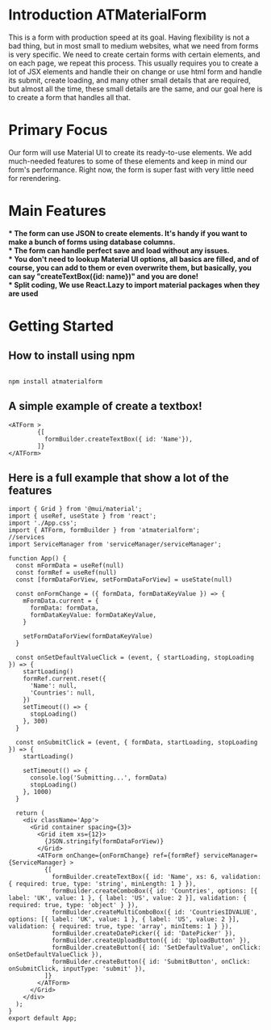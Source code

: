 <h1>Introduction ATMaterialForm</h1>
This is a form with production speed at its goal. Having flexibility is not a bad thing, but in most small to medium websites, what we need from forms is very specific. We need to create certain forms with certain elements, and on each page, we repeat this process. This usually requires you to create a lot of JSX elements and handle their on change or use html form and handle its submit, create loading, and many other small details that are required, but almost all the time, these small details are the same, and our goal here is to create a form that handles all that.
<h1> Primary Focus</h1>
Our form will use Material UI to create its ready-to-use elements. We add much-needed features to some of these elements and keep in mind our form's performance. Right now, the form is super fast with very little need for rerendering.
<h1>Main Features</h1>
<b>* The form can use JSON to create elements. It's handy if you want to make a bunch of forms using database columns.
<br>
* The form can handle perfect save and load without any issues.
<br>
* You don't need to lookup Material UI options, all basics are filled, and of course, you can add to them or even overwrite them, but basically, you can say "createTextBox({id: name})" and you are done!
<br>
* Split coding, We use React.Lazy to import material packages when they are used
</b>
<h1>Getting Started</h1>
<h2>How to install using npm</h2>

```

npm install atmaterialform

```

<h2>A simple example of create a textbox!</h2>

```
<ATForm >
        {[
          formBuilder.createTextBox({ id: 'Name'}),            
        ]}
</ATForm>

```
<h2> Here is a full example that show a lot of the features</h2>

```
import { Grid } from '@mui/material';
import { useRef, useState } from 'react';
import './App.css';
import { ATForm, formBuilder } from 'atmaterialform';
//services
import ServiceManager from 'serviceManager/serviceManager';

function App() {
  const mFormData = useRef(null)
  const formRef = useRef(null)
  const [formDataForView, setFormDataForView] = useState(null)

  const onFormChange = ({ formData, formDataKeyValue }) => {
    mFormData.current = {
      formData: formData,
      formDataKeyValue: formDataKeyValue,
    }

    setFormDataForView(formDataKeyValue)
  }

  const onSetDefaultValueClick = (event, { startLoading, stopLoading }) => {
    startLoading()
    formRef.current.reset({
      'Name': null,
      'Countries': null,
    })
    setTimeout(() => {
      stopLoading()
    }, 300)
  }

  const onSubmitClick = (event, { formData, startLoading, stopLoading }) => {
    startLoading()

    setTimeout(() => {
      console.log('Submitting...', formData)
      stopLoading()
    }, 1000)
  }

  return (
    <div className='App'>
      <Grid container spacing={3}>
        <Grid item xs={12}>
          {JSON.stringify(formDataForView)}
        </Grid>
        <ATForm onChange={onFormChange} ref={formRef} serviceManager={ServiceManager} >
          {[
            formBuilder.createTextBox({ id: 'Name', xs: 6, validation: { required: true, type: 'string', minLength: 1 } }),
            formBuilder.createComboBox({ id: 'Countries', options: [{ label: 'UK', value: 1 }, { label: 'US', value: 2 }], validation: { required: true, type: 'object' } }),
            formBuilder.createMultiComboBox({ id: 'CountriesIDVALUE', options: [{ label: 'UK', value: 1 }, { label: 'US', value: 2 }], validation: { required: true, type: 'array', minItems: 1 } }),
            formBuilder.createDatePicker({ id: 'DatePicker' }),
            formBuilder.createUploadButton({ id: 'UploadButton' }),
            formBuilder.createButton({ id: 'SetDefaultValue', onClick: onSetDefaultValueClick }),
            formBuilder.createButton({ id: 'SubmitButton', onClick: onSubmitClick, inputType: 'submit' }),
          ]}
        </ATForm>
      </Grid>
    </div>
  );
}
export default App;

```
